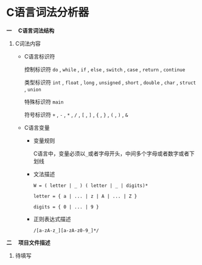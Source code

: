 # C语言词法分析器

**一&emsp; C语言词法结构**
1. C词法内容
    + C语言标识符
        
        控制标识符 `do` , `while` , `if` , `else` , `switch` , `case` , `return` , `continue`
        
        类型标识符 `int` , `float` , `long` , `unsigned` , `short` , `double` , `char` , `struct` , `union`
        
        特殊标识符 `main`
        
        符号标识符 `+` , `-` , `*` , `/` , `[` , `]` , `{` , `}` , `(` , `)` , `&`
         
     + C语言变量
        
        + 变量规则
            
            C语言中，变量必须以`_`或者字母开头，中间多个字母或者数字或者下划线
            
        + 文法描述
            
            `W = ( letter | _ ) ( letter | _ | digits)*`
            
            `letter = { a | ... | z | A | ... | Z }`
            
            `digits = { 0 | ... | 9 }`
            
        + 正则表达式描述
            
            `/[a-zA-z_][a-zA-z0-9_]*/`

**二&emsp; 项目文件描述**
1. 待填写
